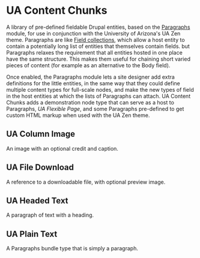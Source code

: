 # UA Content Chunks

A library of pre-defined fieldable Drupal entities, based on the [Paragraphs](https://www.drupal.org/project/paragraphs) module, for use in conjunction with the University of Arizona's UA Zen theme. Paragraphs are like [Field collections](https://www.drupal.org/project/field_collection), which allow a host entity to contain a potentially long list of entities that themselves contain fields. but Paragraphs relaxes the requirement that all entities hosted in one place have the same structure. This makes them useful for chaining short varied pieces of content (for example as an alternative to the Body field).

Once enabled, the Paragraphs module lets a site designer add extra definitions for the little entities, in the same way that they could define multiple content types for full-scale nodes, and make the new types of field in the host entities at which the lists of Paragraphs can attach. UA Content Chunks adds a demonstration node type that can serve as a host to Paragraphs, *UA Flexible Page*, and some Paragraphs pre-defined to get custom HTML markup when used with the UA Zen theme.

## UA Column Image

An image with an optional credit and caption.

## UA File Download

A reference to a downloadable file, with optional preview image.

## UA Headed Text

A paragraph of text with a heading.

## UA Plain Text

A Paragraphs bundle type that is simply a paragraph.